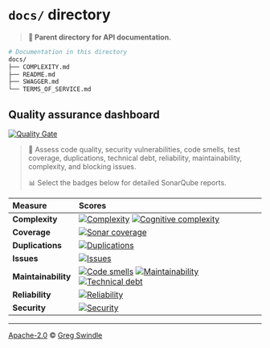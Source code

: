 # `docs/` directory
> **:open_file_folder: Parent directory for API documentation.**

```sh
# Documentation in this directory
docs/
├── COMPLEXITY.md
├── README.md
├── SWAGGER.md
└── TERMS_OF_SERVICE.md
```

## Quality assurance dashboard
[![Quality Gate][sonar-gate-img]][sonar-gate-url]

> 🔬  Assess code quality, security vulnerabilities, code smells, test coverage, duplications, technical debt, reliability, maintainability, complexity, and blocking issues.
>
> 📊 Select the badges below for detailed SonarQube reports.

| Measure             | Scores                                                             |
|:--------------------|:-------------------------------------------------------------------|
| **Complexity**      | [![Complexity][sonar-complexity-img]][sonar-complexity-url] [![Cognitive complexity][sonar-cognitive-img]][sonar-cognitive-url] |
| **Coverage**        | [![Sonar coverage][sonar-coverage-img]][sonar-coverage-url]        |
| **Duplications**    | [![Duplications][sonar-duplications-img]][sonar-duplications-url]  |
| **Issues**          | [![Issues][sonar-issues-img]][sonar-issues-url]                    |
| **Maintainability** | [![Code smells][sonar-code-smells-img]][sonar-code-smells-url]  [![Maintainability][sonar-maintainability-img]][sonar-maintainability-url] [![Technical debt][sonar-tech-debt-img]][sonar-tech-debt-url] |
| **Reliability**     | [![Reliability][sonar-reliability-img]][sonar-reliability-url]     |
| **Security**        | [![Security][sonar-security-img]][sonar-security-url]              |

---

[Apache-2.0][license-url] © [Greg Swindle][gregswindle-url]


[gregswindle-url]: https://github.com/gregswindle
[inch-ci-img]: http://inch-ci.org/github/gregswindle/generator-apigee-apiproxy.svg?branch=master
[inch-ci-url]: http://inch-ci.org/github/gregswindle/generator-apigee-apiproxy
[license-url]: https://www.apache.org/licenses/LICENSE-2.0
[sonar-code-smells-img]: http://sonarcloud.io/api/badges/measure?key=gregswindle-generator-apigee-apiproxy&metric=code_smells
[sonar-code-smells-url]: https://sonarcloud.io/component_measures/metric/code_smells/list?id=gregswindle-generator-apigee-apiproxy
[sonar-cognitive-img]: http://sonarcloud.io/api/badges/measure?key=gregswindle-generator-apigee-apiproxy&metric=cognitive_complexity
[sonar-cognitive-url]: https://sonarcloud.io/component_measures/metric/cognitive_complexity/list?id=gregswindle-generator-apigee-apiproxy
[sonar-complexity-img]: http://sonarcloud.io/api/badges/measure?key=gregswindle-generator-apigee-apiproxy&metric=function_complexity
[sonar-complexity-url]: https://sonarcloud.io/component_measures/domain/Complexity?id=gregswindle-generator-apigee-apiproxy
[sonar-coverage-img]: http://sonarcloud.io/api/badges/measure?key=gregswindle-generator-apigee-apiproxy&metric=coverage
[sonar-coverage-url]: https://sonarcloud.io/component_measures/domain/Coverage?id=gregswindle-generator-apigee-apiproxy
[sonar-duplications-img]: http://sonarcloud.io/api/badges/measure?key=gregswindle-generator-apigee-apiproxy&metric=duplicated_line_density
[sonar-duplications-url]: https://sonarcloud.io/component_measures/domain/Duplications?id=gregswindle-generator-apigee-apiproxy
[sonar-gate-img]: http://sonarcloud.io/api/badges/gate?key=gregswindle-generator-apigee-apiproxy
[sonar-gate-url]: http://sonarcloud.io/dashboard/index/gregswindle-generator-apigee-apiproxy
[sonar-issues-img]: http://sonarcloud.io/api/badges/measure?key=gregswindle-generator-apigee-apiproxy&metric=blocker_violations
[sonar-issues-url]: https://sonarcloud.io/component_measures/domain/Issues?id=gregswindle-generator-apigee-apiproxy
[sonar-maintainability-img]: http://sonarcloud.io/api/badges/measure?key=gregswindle-generator-apigee-apiproxy&metric=new_maintainability_rating
[sonar-maintainability-url]: https://sonarcloud.io/component_measures/domain/Maintainability?id=gregswindle-generator-apigee-apiproxy
[sonar-reliability-img]: http://sonarcloud.io/api/badges/measure?key=gregswindle-generator-apigee-apiproxy&metric=new_reliability_rating
[sonar-reliability-url]: https://sonarcloud.io/component_measures/domain/Reliability?id=gregswindle-generator-apigee-apiproxy
[sonar-security-img]: http://sonarcloud.io/api/badges/measure?key=gregswindle-generator-apigee-apiproxy&metric=vulnerabilities
[sonar-security-url]: https://sonarcloud.io/component_measures/domain/Security?id=gregswindle-generator-apigee-apiproxy
[sonar-tech-debt-img]:  https://sonarcloud.io/api/badges/measure?key=gregswindle-generator-apigee-apiproxy&metric=sqale_debt_ratio
[sonar-tech-debt-url]: https://sonarcloud.io/component_measures/metric/sqale_index/list?id=gregswindle-generator-apigee-apiproxy

